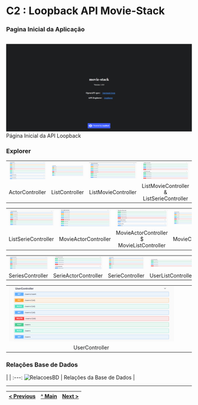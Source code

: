 # C2 : Loopback API Movie-Stack

### Pagina Inicial da Aplicação
| |
:---: |
![An alternative description](img/1.png)
Página Inicial da API Loopback


### Explorer
| | | | |
:---: | :---: | :---: | :---:
![Imagem1](img/actorcontroller.png) | ![Imagem2](img/listcontroller.png) | ![Imagem3](img/listmoviecontroller.png) | ![Imagem4](img/listmoviecontroller_listseriecontrololer.png)
ActorController |  ListController | ListMovieController | ListMovieController & ListSerieController | 

| | | | |
:---: | :---: | :---: | :---:
![Imagem5](img/listseriecontroller.png) | ![Imagem6](img/movieactorcontroller.png) | ![Imagem7](img/movieactorcontroller_movielistcontroller.png) | ![Imagem8](img/moviecontroller.png)
ListSerieController | MovieActorController | MovieActorController $ MovieListController | MovieController |

| | | | |
:---: | :---: | :---: | :---:
![Imagem9](img/serieacotrcontroller.png) | ![Imagem10](img/serieactorcontroller.png) | ![Imagem11](img/seriecontroller.png) | ![Imagem11](img/userlistcontroller.png)
SeriesController | SerieActorController | SerieController | UserListController | 

| | | | |
:---: | :---: | :---: | :---:
![Imagem9](img/usercontroller.png) |
UserController |


### Relações Base de Dados
| |
:---:
![RelacoesBD](https://github.com/RackITPW/report/blob/main/bd/relacoesBD/modelo.PNG) |
Relações da Base de Dados |



---
[< Previous](c1.md) | [^ Main](https://github.com/movie-stack/report-main/tree/main/docs) | [Next >](c3.md)
:--- | :---: | ---: 
